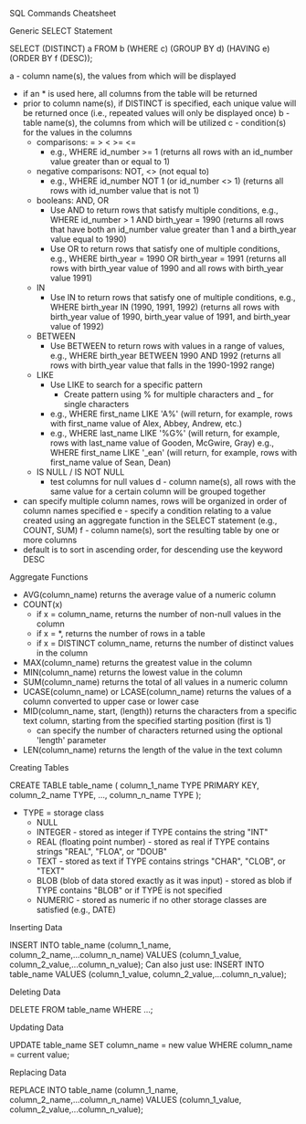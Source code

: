 SQL Commands Cheatsheet

Generic SELECT Statement

SELECT (DISTINCT) a
	FROM b
	(WHERE c)
	(GROUP BY d)
	(HAVING e)
	(ORDER BY f (DESC));

a - column name(s), the values from which will be displayed
  - if an * is used here, all columns from the table will be returned
  - prior to column name(s), if DISTINCT is specified, each unique value will be returned once (i.e., repeated values will only be displayed once)
b - table name(s), the columns from which will be utilized
c - condition(s) for the values in the columns 
	- comparisons: =  >  <  >=  <=
	  - e.g., WHERE id_number >= 1 (returns all rows with an id_number value greater than or 
	    equal to 1)	
	- negative comparisons: NOT, <> (not equal to)
	  - e.g., WHERE id_number NOT 1 (or id_number <> 1) (returns all rows with id_number value 
	    that is not 1)
	- booleans: AND, OR
	  - Use AND to return rows that satisfy multiple conditions, e.g., WHERE id_number > 1 AND birth_year = 1990 (returns all rows that have both an id_number value greater than 1 and a birth_year value equal to 1990)
	  - Use OR to return rows that satisfy one of multiple conditions, e.g., WHERE birth_year = 1990 OR birth_year = 1991 (returns all rows with birth_year value of 1990 and all rows with birth_year value 1991)
	- IN
	  - Use IN to return rows that satisfy one of multiple conditions, e.g., WHERE birth_year IN (1990, 1991, 1992) (returns all rows with birth_year value of 1990, birth_year value of 1991, and birth_year value of 1992)
	- BETWEEN
	  - Use BETWEEN to return rows with values in a range of values, e.g., WHERE birth_year BETWEEN 1990 AND 1992 (returns all rows with birth_year value that falls in the 1990-1992 range)
	- LIKE
	  - Use LIKE to search for a specific pattern
	    - Create pattern using % for multiple characters and _ for single characters
	  - e.g., WHERE first_name LIKE 'A%' (will return, for example, rows with first_name value of Alex, Abbey, Andrew, etc.)
	  - e.g., WHERE last_name LIKE '%G%' (will return, for example, rows with last_name value of Gooden, McGwire, Gray)
	  e.g., WHERE first_name LIKE '_ean' (will return, for example, rows with first_name value of Sean, Dean)
	- IS NULL / IS NOT NULL
	  - test columns for null values
d - column name(s), all rows with the same value for a certain column will be grouped together
  - can specify multiple column names, rows will be organized in order of column names specified
e - specify a condition relating to a value created using an aggregate function in the SELECT statement (e.g., COUNT, SUM)
f - column name(s), sort the resulting table by one or more columns
  - default is to sort in ascending order, for descending use the keyword DESC


Aggregate Functions

- AVG(column_name) returns the average value of a numeric column
- COUNT(x) 
  - if x = column_name, returns the number of non-null values in the column
  - if x = *, returns the number of rows in a table
  - if x = DISTINCT column_name, returns the number of distinct values in the column
- MAX(column_name) returns the greatest value in the column
- MIN(column_name) returns the lowest value in the column
- SUM(column_name) returns the total of all values in a numeric column
- UCASE(column_name) or LCASE(column_name) returns the values of a column converted to upper case or lower case
- MID(column_name, start, (length)) returns the characters from a specific text column, starting from the specified starting position (first is 1) 
  - can specify the number of characters returned using the optional 'length' parameter
- LEN(column_name) returns the length of the value in the text column

Creating Tables

CREATE TABLE table_name (
	column_1_name TYPE PRIMARY KEY,
	column_2_name TYPE,
	...,
	column_n_name TYPE
	);

- TYPE = storage class
  - NULL
  - INTEGER - stored as integer if TYPE contains the string "INT"
  - REAL (floating point number) - stored as real if TYPE contains strings "REAL", "FLOA", or "DOUB"
  - TEXT - stored as text if TYPE contains strings "CHAR", "CLOB", or "TEXT"
  - BLOB (blob of data stored exactly as it was input) - stored as blob if TYPE contains "BLOB" or if TYPE is not specified
  - NUMERIC - stored as numeric if no other storage classes are satisfied (e.g., DATE)

Inserting Data

INSERT INTO table_name (column_1_name, column_2_name,...column_n_name)
	VALUES (column_1_value, column_2_value,...column_n_value);
Can also just use: INSERT INTO table_name VALUES (column_1_value, column_2_value,...column_n_value);

Deleting Data

DELETE FROM table_name WHERE ...;

Updating Data

UPDATE table_name SET column_name = new value
	WHERE column_name = current value;

Replacing Data

REPLACE INTO table_name (column_1_name, column_2_name,...column_n_name)
	VALUES (column_1_value, column_2_value,...column_n_value);